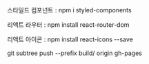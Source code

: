 스타일드 컴포넌트 : npm i styled-components

리액트 라우터 : npm install react-router-dom 

리액트 아이콘 : npm install react-icons --save

git subtree push --prefix build/ origin gh-pages